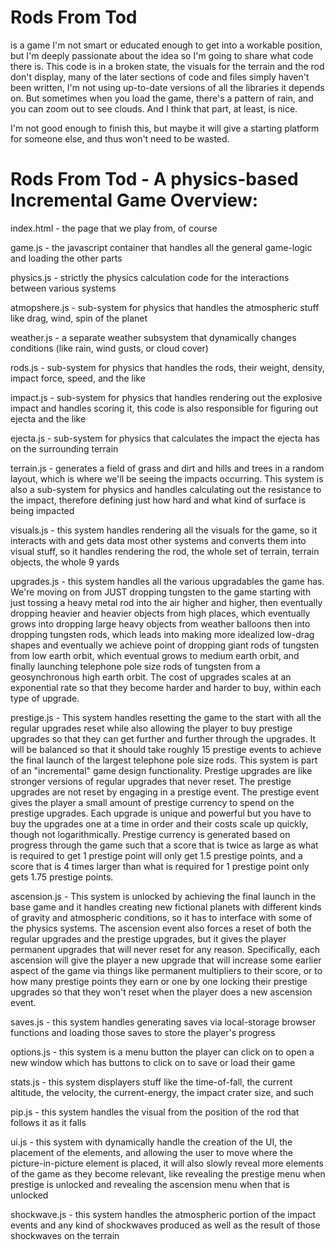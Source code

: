 # Rods From Tod
is a game I'm not smart or educated enough to get into a workable position, but I'm deeply passionate about the idea so I'm going to share what code there is. This code is in a broken state, the visuals for the terrain and the rod don't display, many of the later sections of code and files simply haven't been written, I'm not using up-to-date versions of all the libraries it depends on. But sometimes when you load the game, there's a pattern of rain, and you can zoom out to see clouds. And I think that part, at least, is nice.

I'm not good enough to finish this, but maybe it will give a starting platform for someone else, and thus won't need to be wasted.


# Rods From Tod - A physics-based Incremental Game Overview:

index.html - the page that we play from, of course

game.js - the javascript container that handles all the general game-logic and loading the other parts

physics.js - strictly the physics calculation code for the interactions between various systems

atmopshere.js - sub-system for physics that handles the atmospheric stuff like drag, wind, spin of the planet

weather.js - a separate weather subsystem that dynamically changes conditions (like rain, wind gusts, or cloud cover)

rods.js - sub-system for physics that handles the rods, their weight, density, impact force, speed, and the like

impact.js - sub-system for physics that handles rendering out the explosive impact and handles scoring it, this code is also responsible for figuring out ejecta and the like

ejecta.js - sub-system for physics that calculates the impact the ejecta has on the surrounding terrain

terrain.js - generates a field of grass and dirt and hills and trees in a random layout, which is where we'll be seeing the impacts occurring. This system is also a sub-system for physics and handles calculating out the resistance to the impact, therefore defining just how hard and what kind of surface is being impacted

visuals.js - this system handles rendering all the visuals for the game, so it interacts with and gets data most other systems and converts them into visual stuff, so it handles rendering the rod, the whole set of terrain, terrain objects, the whole 9 yards

upgrades.js - this system handles all the various upgradables the game has. We're moving on from JUST dropping tungsten to the game starting with just tossing a heavy metal rod into the air higher and higher, then eventually dropping heavier and heavier objects from high places, which eventually grows into dropping large heavy objects from weather balloons then into dropping tungsten rods, which leads into making more idealized low-drag shapes and eventually we achieve point of dropping giant rods of tungsten from low earth orbit, which eventual grows to medium earth orbit, and finally launching telephone pole size rods of tungsten from a geosynchronous high earth orbit. The cost of upgrades scales at an exponential rate so that they become harder and harder to buy, within each type of upgrade.

prestige.js - This system handles resetting the game to the start with all the regular upgrades reset while also allowing the player to buy prestige upgrades so that they can get further and further through the upgrades. It will be balanced so that it should take roughly 15 prestige events to achieve the final launch of the largest telephone pole size rods. This system is part of an "incremental" game design functionality. Prestige upgrades are like stronger versions of regular upgrades that never reset. The prestige upgrades are not reset by engaging in a prestige event. The prestige event gives the player a small amount of prestige currency to spend on the prestige upgrades. Each upgrade is unique and powerful but you have to buy the upgrades one at a time in order and their costs scale up quickly, though not logarithmically. Prestige currency is generated based on progress through the game such that a score that is twice as large as what is required to get 1 prestige point will only get 1.5 prestige points, and a score that is 4 times larger than what is required for 1 prestige point only gets 1.75 prestige points.

ascension.js - This system is unlocked by achieving the final launch in the base game and it handles creating new fictional planets with different kinds of gravity and atmospheric conditions, so it has to interface with some of the physics systems. The ascension event also forces a reset of both the regular upgrades and the prestige upgrades, but it gives the player permanent upgrades that will never reset for any reason. Specifically, each ascension will give the player a new upgrade that will increase some earlier aspect of the game via things like permanent multipliers to their score, or to how many prestige points they earn or one by one locking their prestige upgrades so that they won't reset when the player does a new ascension event.

saves.js - this system handles generating saves via local-storage browser functions and loading those saves to store the player's progress

options.js - this system is a menu button the player can click on to open a new window which has buttons to click on to save or load their game

stats.js - this system displayers stuff like the time-of-fall, the current altitude, the velocity, the current-energy, the impact crater size, and such

pip.js - this system handles the visual from the position of the rod that follows it as it falls

ui.js - this system with dynamically handle the creation of the UI, the placement of the elements, and allowing the user to move where the picture-in-picture element is placed, it will also slowly reveal more elements of the game as they become relevant, like revealing the prestige menu when prestige is unlocked and revealing the ascension menu when that is unlocked

shockwave.js - this system handles the atmospheric portion of the impact events and any kind of shockwaves produced as well as the result of those shockwaves on the terrain
